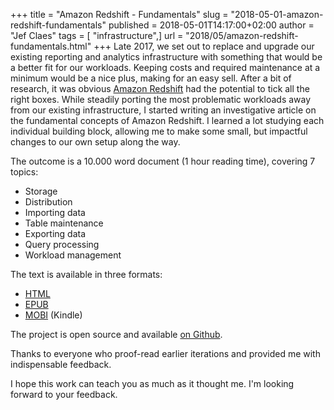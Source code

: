 +++
title = "Amazon Redshift - Fundamentals"
slug = "2018-05-01-amazon-redshift-fundamentals"
published = 2018-05-01T14:17:00+02:00
author = "Jef Claes"
tags = [ "infrastructure",]
url = "2018/05/amazon-redshift-fundamentals.html"
+++
Late 2017, we set out to replace and upgrade our existing reporting and
analytics infrastructure with something that would be a better fit for
our workloads. Keeping costs and required maintenance at a minimum would
be a nice plus, making for an easy sell. After a bit of research, it was
obvious [Amazon Redshift](https://aws.amazon.com/redshift/) had the
potential to tick all the right boxes. While steadily porting the most
problematic workloads away from our existing infrastructure, I started
writing an investigative article on the fundamental concepts of Amazon
Redshift. I learned a lot studying each individual building block,
allowing me to make some small, but impactful changes to our own setup
along the way.  

The outcome is a 10.000 word document (1 hour reading time), covering 7
topics:  
-   Storage
-   Distribution
-   Importing data
-   Table maintenance
-   Exporting data
-   Query processing
-   Workload management

The text is available in three formats:  
- [HTML](https://s3-eu-west-1.amazonaws.com/cdn.jefclaes.be/amazon-redshift-fundamentals/aws-redshift-fundamentals.html)
- [EPUB](https://s3-eu-west-1.amazonaws.com/cdn.jefclaes.be/amazon-redshift-fundamentals/aws-redshift-fundamentals.epub)
- [MOBI](https://s3-eu-west-1.amazonaws.com/cdn.jefclaes.be/amazon-redshift-fundamentals/aws-redshift-fundamentals.mobi) (Kindle)

The project is open source and available [on
Github](https://github.com/JefClaes/amazon-redshift-fundamentals).

Thanks to everyone who proof-read earlier iterations and provided me
with indispensable feedback.

I hope this work can teach you as much as it thought me. I'm looking
forward to your feedback.
